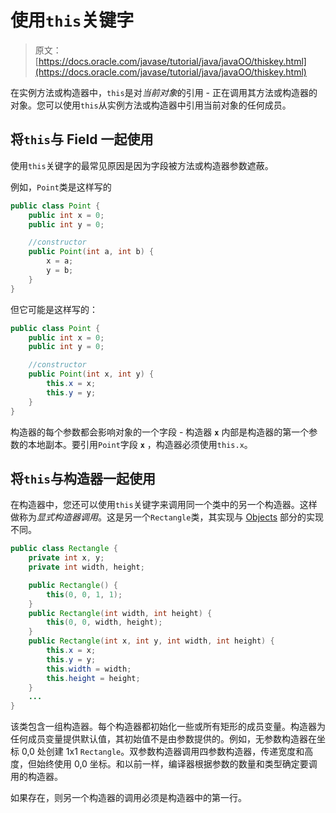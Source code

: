 # 使用`this`关键字

> 原文： [https://docs.oracle.com/javase/tutorial/java/javaOO/thiskey.html](https://docs.oracle.com/javase/tutorial/java/javaOO/thiskey.html)

在实例方法或构造器中，`this`是对*当前对象*的引用 - 正在调用其方法或构造器的对象。您可以使用`this`从实例方法或构造器中引用当前对象的任何成员。

## 将`this`与 Field 一起使用

使用`this`关键字的最常见原因是因为字段被方法或构造器参数遮蔽。

例如，`Point`类是这样写的

```java
public class Point {
    public int x = 0;
    public int y = 0;

    //constructor
    public Point(int a, int b) {
        x = a;
        y = b;
    }
}

```

但它可能是这样写的：

```java
public class Point {
    public int x = 0;
    public int y = 0;

    //constructor
    public Point(int x, int y) {
        this.x = x;
        this.y = y;
    }
}

```

构造器的每个参数都会影响对象的一个​​字段 - 构造器 **`x`** 内部是构造器的第一个参数的本地副本。要引用`Point`字段 **`x`** ，构造器必须使用`this.x`。

## 将`this`与构造器一起使用

在构造器中，您还可以使用`this`关键字来调用同一个类中的另一个构造器。这样做称为*显式构造器调用*。这是另一个`Rectangle`类，其实现与 [Objects](../javaOO/objects.html) 部分的实现不同。

```java
public class Rectangle {
    private int x, y;
    private int width, height;

    public Rectangle() {
        this(0, 0, 1, 1);
    }
    public Rectangle(int width, int height) {
        this(0, 0, width, height);
    }
    public Rectangle(int x, int y, int width, int height) {
        this.x = x;
        this.y = y;
        this.width = width;
        this.height = height;
    }
    ...
}

```

该类包含一组构造器。每个构造器都初始化一些或所有矩形的成员变量。构造器为任何成员变量提供默认值，其初始值不是由参数提供的。例如，无参数构造器在坐标 0,0 处创建 1x1 `Rectangle`。双参数构造器调用四参数构造器，传递宽度和高度，但始终使用 0,0 坐标。和以前一样，编译器根据参数的数量和类型确定要调用的构造器。

如果存在，则另一个构造器的调用必须是构造器中的第一行。